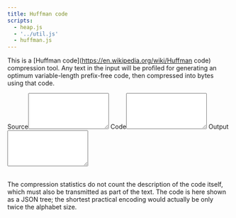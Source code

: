 ```yaml
---
title: Huffman code
scripts:
  - heap.js
  - '../util.js'
  - huffman.js
---
```


This is a [Huffman code](https://en.wikipedia.org/wiki/Huffman code) compression tool.
Any text in the input will be profiled for generating an optimum variable-length
prefix-free code, then compressed into bytes using that code.

<div><span id="error" class="error"></span></div>
<label for="source">Source</label><textarea id="source" rows="5"></textarea>
<label for="tree">Code</label><textarea id="tree" rows="5"></textarea>
<label for="bytes">Output</label><textarea id="bytes" rows="5"></textarea>

<div id="stats"></div>

<table id="code"></table>

The compression statistics do not count the description of the code itself, which
must also be transmitted as part of the text. The code is here shown as a JSON tree;
the shortest practical encoding would actually be only twice the alphabet size.
